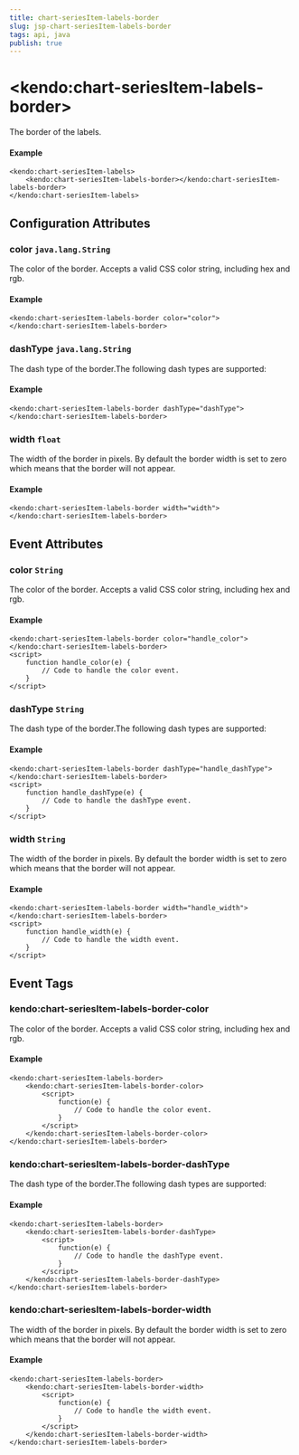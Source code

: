```yaml
---
title: chart-seriesItem-labels-border
slug: jsp-chart-seriesItem-labels-border
tags: api, java
publish: true
---
```


# \<kendo:chart-seriesItem-labels-border\>

The border of the labels.

#### Example
    <kendo:chart-seriesItem-labels>
        <kendo:chart-seriesItem-labels-border></kendo:chart-seriesItem-labels-border>
    </kendo:chart-seriesItem-labels>

## Configuration Attributes

### color `java.lang.String`

The color of the border. Accepts a valid CSS color string, including hex and rgb.

#### Example
    <kendo:chart-seriesItem-labels-border color="color">
    </kendo:chart-seriesItem-labels-border>

### dashType `java.lang.String`

The dash type of the border.The following dash types are supported:

#### Example
    <kendo:chart-seriesItem-labels-border dashType="dashType">
    </kendo:chart-seriesItem-labels-border>

### width `float`

The width of the border in pixels. By default the border width is set to zero which means that the border will not appear.

#### Example
    <kendo:chart-seriesItem-labels-border width="width">
    </kendo:chart-seriesItem-labels-border>


## Event Attributes

### color `String`

The color of the border. Accepts a valid CSS color string, including hex and rgb.


#### Example
    <kendo:chart-seriesItem-labels-border color="handle_color">
    </kendo:chart-seriesItem-labels-border>
    <script>
        function handle_color(e) {
            // Code to handle the color event.
        }
    </script>

### dashType `String`

The dash type of the border.The following dash types are supported:


#### Example
    <kendo:chart-seriesItem-labels-border dashType="handle_dashType">
    </kendo:chart-seriesItem-labels-border>
    <script>
        function handle_dashType(e) {
            // Code to handle the dashType event.
        }
    </script>

### width `String`

The width of the border in pixels. By default the border width is set to zero which means that the border will not appear.


#### Example
    <kendo:chart-seriesItem-labels-border width="handle_width">
    </kendo:chart-seriesItem-labels-border>
    <script>
        function handle_width(e) {
            // Code to handle the width event.
        }
    </script>

## Event Tags

### kendo:chart-seriesItem-labels-border-color

The color of the border. Accepts a valid CSS color string, including hex and rgb.


#### Example
    <kendo:chart-seriesItem-labels-border>
        <kendo:chart-seriesItem-labels-border-color>
            <script>
                function(e) {
                    // Code to handle the color event.
                }
            </script>
        </kendo:chart-seriesItem-labels-border-color>
    </kendo:chart-seriesItem-labels-border>

### kendo:chart-seriesItem-labels-border-dashType

The dash type of the border.The following dash types are supported:


#### Example
    <kendo:chart-seriesItem-labels-border>
        <kendo:chart-seriesItem-labels-border-dashType>
            <script>
                function(e) {
                    // Code to handle the dashType event.
                }
            </script>
        </kendo:chart-seriesItem-labels-border-dashType>
    </kendo:chart-seriesItem-labels-border>

### kendo:chart-seriesItem-labels-border-width

The width of the border in pixels. By default the border width is set to zero which means that the border will not appear.


#### Example
    <kendo:chart-seriesItem-labels-border>
        <kendo:chart-seriesItem-labels-border-width>
            <script>
                function(e) {
                    // Code to handle the width event.
                }
            </script>
        </kendo:chart-seriesItem-labels-border-width>
    </kendo:chart-seriesItem-labels-border>

 
